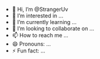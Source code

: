 - 👋 Hi, I’m @StrangerUv
- 👀 I’m interested in ...
- 🌱 I’m currently learning ...
- 💞️ I’m looking to collaborate on ...
- 📫 How to reach me ...
- 😄 Pronouns: ...
- ⚡ Fun fact: ...

<!---
StrangerUv/StrangerUv is a ✨ special ✨ repository because its `README.md` (this file) appears on your GitHub profile.
You can click the Preview link to take a look at your changes.
--->
